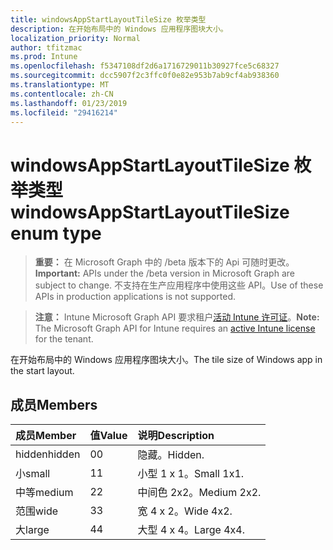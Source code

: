 ```yaml
---
title: windowsAppStartLayoutTileSize 枚举类型
description: 在开始布局中的 Windows 应用程序图块大小。
localization_priority: Normal
author: tfitzmac
ms.prod: Intune
ms.openlocfilehash: f5347108df2d6a1716729011b30927fce5c68327
ms.sourcegitcommit: dcc5907f2c3ffc0f0e82e953b7ab9cf4ab938360
ms.translationtype: MT
ms.contentlocale: zh-CN
ms.lasthandoff: 01/23/2019
ms.locfileid: "29416214"
---
```

# <a name="windowsappstartlayouttilesize-enum-type"></a><span data-ttu-id="bfb96-103">windowsAppStartLayoutTileSize 枚举类型</span><span class="sxs-lookup"><span data-stu-id="bfb96-103">windowsAppStartLayoutTileSize enum type</span></span>

> <span data-ttu-id="bfb96-104">**重要：** 在 Microsoft Graph 中的 /beta 版本下的 Api 可随时更改。</span><span class="sxs-lookup"><span data-stu-id="bfb96-104">**Important:** APIs under the /beta version in Microsoft Graph are subject to change.</span></span> <span data-ttu-id="bfb96-105">不支持在生产应用程序中使用这些 API。</span><span class="sxs-lookup"><span data-stu-id="bfb96-105">Use of these APIs in production applications is not supported.</span></span>

> <span data-ttu-id="bfb96-106">**注意：** Intune Microsoft Graph API 要求租户[活动 Intune 许可证](https://go.microsoft.com/fwlink/?linkid=839381)。</span><span class="sxs-lookup"><span data-stu-id="bfb96-106">**Note:** The Microsoft Graph API for Intune requires an [active Intune license](https://go.microsoft.com/fwlink/?linkid=839381) for the tenant.</span></span>

<span data-ttu-id="bfb96-107">在开始布局中的 Windows 应用程序图块大小。</span><span class="sxs-lookup"><span data-stu-id="bfb96-107">The tile size of Windows app in the start layout.</span></span>

## <a name="members"></a><span data-ttu-id="bfb96-108">成员</span><span class="sxs-lookup"><span data-stu-id="bfb96-108">Members</span></span>
|<span data-ttu-id="bfb96-109">成员</span><span class="sxs-lookup"><span data-stu-id="bfb96-109">Member</span></span>|<span data-ttu-id="bfb96-110">值</span><span class="sxs-lookup"><span data-stu-id="bfb96-110">Value</span></span>|<span data-ttu-id="bfb96-111">说明</span><span class="sxs-lookup"><span data-stu-id="bfb96-111">Description</span></span>|
|:---|:---|:---|
|<span data-ttu-id="bfb96-112">hidden</span><span class="sxs-lookup"><span data-stu-id="bfb96-112">hidden</span></span>|<span data-ttu-id="bfb96-113">0</span><span class="sxs-lookup"><span data-stu-id="bfb96-113">0</span></span>|<span data-ttu-id="bfb96-114">隐藏。</span><span class="sxs-lookup"><span data-stu-id="bfb96-114">Hidden.</span></span>|
|<span data-ttu-id="bfb96-115">小</span><span class="sxs-lookup"><span data-stu-id="bfb96-115">small</span></span>|<span data-ttu-id="bfb96-116">1</span><span class="sxs-lookup"><span data-stu-id="bfb96-116">1</span></span>|<span data-ttu-id="bfb96-117">小型 1 x 1。</span><span class="sxs-lookup"><span data-stu-id="bfb96-117">Small 1x1.</span></span>|
|<span data-ttu-id="bfb96-118">中等</span><span class="sxs-lookup"><span data-stu-id="bfb96-118">medium</span></span>|<span data-ttu-id="bfb96-119">2</span><span class="sxs-lookup"><span data-stu-id="bfb96-119">2</span></span>|<span data-ttu-id="bfb96-120">中间色 2x2。</span><span class="sxs-lookup"><span data-stu-id="bfb96-120">Medium 2x2.</span></span>|
|<span data-ttu-id="bfb96-121">范围</span><span class="sxs-lookup"><span data-stu-id="bfb96-121">wide</span></span>|<span data-ttu-id="bfb96-122">3</span><span class="sxs-lookup"><span data-stu-id="bfb96-122">3</span></span>|<span data-ttu-id="bfb96-123">宽 4 x 2。</span><span class="sxs-lookup"><span data-stu-id="bfb96-123">Wide 4x2.</span></span>|
|<span data-ttu-id="bfb96-124">大</span><span class="sxs-lookup"><span data-stu-id="bfb96-124">large</span></span>|<span data-ttu-id="bfb96-125">4</span><span class="sxs-lookup"><span data-stu-id="bfb96-125">4</span></span>|<span data-ttu-id="bfb96-126">大型 4 x 4。</span><span class="sxs-lookup"><span data-stu-id="bfb96-126">Large 4x4.</span></span>|




